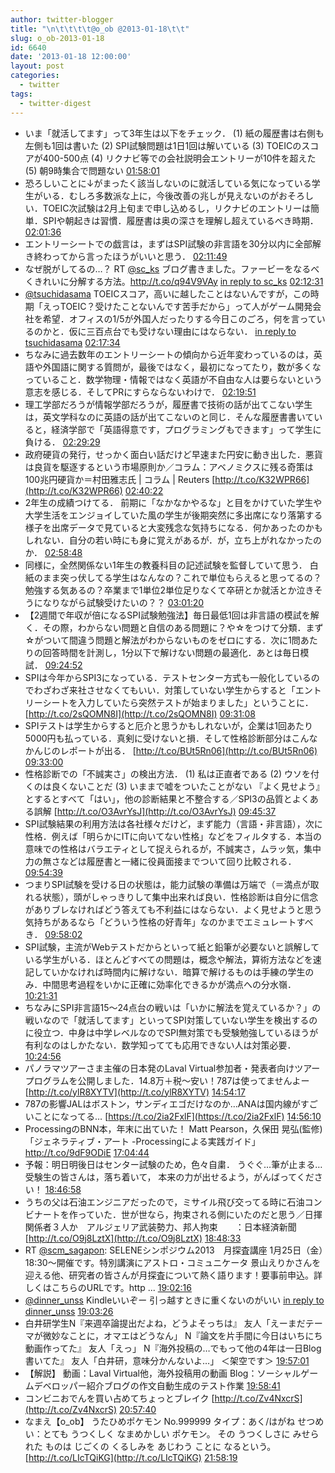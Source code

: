 ```yaml
---
author: twitter-blogger
title: "\n\t\t\t\t@o_ob @2013-01-18\t\t"
slug: o_ob-2013-01-18
id: 6640
date: '2013-01-18 12:00:00'
layout: post
categories:
  - twitter
tags:
  - twitter-digest
---
```


*   いま「就活してます」って3年生は以下をチェック． (1) 紙の履歴書は右側も左側も1回は書いた (2) SPI試験問題は1日1回は解いている (3) TOEICのスコアが400-500点 (4) リクナビ等での会社説明会エントリーが10件を超えた (5) 朝9時集合で問題ない [01:58:01](http://twitter.com/o_ob/statuses/291952529330274304)
*   恐ろしいことに↓がまったく該当しないのに就活している気になっている学生がいる．むしろ多数派な上に，今後改善の兆しが見えないのがおそろしい．TOEIC次試験は2月上旬まで申し込めるし，リクナビのエントリーは簡単．SPIや朝起きは習慣．履歴書は奥の深さを理解し超えているべき時期． [02:01:36](http://twitter.com/o_ob/statuses/291953429973200897)
*   エントリーシートでの戯言は，まずはSPI試験の非言語を30分以内に全部解き終わってから言ったほうがいいと思う． [02:11:49](http://twitter.com/o_ob/statuses/291955998929862656)
*   なぜ脱がしてるの…？ RT [@sc_ks](http://twitter.com/sc_ks) ブログ書きました。ファービーをなるべくきれいに分解する方法。http://t.co/q94V9VAy [in reply to sc_ks](http://twitter.com/sc_ks/statuses/291954999171366912) [02:12:31](http://twitter.com/o_ob/statuses/291956175069642754)
*   [@tsuchidasama](http://twitter.com/tsuchidasama) TOEICスコア，高いに越したことはないんですが，この時期「えっTOEIC？受けたことないんです苦手だから」って人がゲーム開発会社を希望．オフィスの1/5が外国人だったりする今日このごろ，何を言っているのかと．仮に三百点台でも受けない理由にはならない． [in reply to tsuchidasama](http://twitter.com/tsuchidasama/statuses/291956570668015617) [02:17:34](http://twitter.com/o_ob/statuses/291957446895865858)
*   ちなみに過去数年のエントリーシートの傾向から近年変わっているのは，英語や外国語に関する質問が，最後ではなく，最初になってたり，数が多くなっていること．数学物理・情報ではなく英語が不自由な人は要らないという意志を感じる．そしてPRにすらならないわけで． [02:19:51](http://twitter.com/o_ob/statuses/291958020752166913)
*   理工学部だろうが情報学部だろうが，履歴書で技術の話が出てこない学生は，英文学科なのに英語の話が出てこないのと同じ．そんな履歴書書いていると，経済学部で「英語得意です，プログラミングもできます」って学生に負ける． [02:29:29](http://twitter.com/o_ob/statuses/291960448553717760)
*   政府硬貨の発行，せっかく面白い話だけど早速また円安に動き出した．悪貨は良貨を駆逐するという市場原則か／コラム：アベノミクスに残る奇策は100兆円硬貨か＝村田雅志氏 | コラム | Reuters [http://t.co/K32WPR66](http://t.co/K32WPR66) [02:40:22](http://twitter.com/o_ob/statuses/291963183487414272)
*   2年生の成績つけてる． 前期に「なかなかやるな」と目をかけていた学生や大学生活をエンジョイしていた風の学生が後期突然に多出席になり落第する様子を出席データで見ていると大変残念な気持ちになる．何かあったのかもしれない．自分の若い時にも身に覚えがあるが．が，立ち上がれなかったのか． [02:58:48](http://twitter.com/o_ob/statuses/291967825365590017)
*   同様に，全然関係ない1年生の教養科目の記述試験を監督していて思う． 白紙のまま突っ伏してる学生はなんなの？これで単位もらえると思ってるの？勉強する気あるの？卒業まで1単位2単位足りなくて卒研とか就活とか泣きそうになりながら試験受けたいの？？ [03:01:20](http://twitter.com/o_ob/statuses/291968463482798080)
*   【2週間で年収が倍になるSPI試験勉強法】毎日最低1回は非言語の模試を解く．その際，わからない問題と自信のある問題に？や☆をつけて分類．まず☆がついて間違う問題と解法がわからないものをゼロにする．次に1問あたりの回答時間を計測し，1分以下で解けない問題の最適化．あとは毎日模試． [09:24:52](http://twitter.com/o_ob/statuses/292064980998709248)
*   SPIは今年からSPI3になっている．テストセンター方式も一般化しているのでわざわざ来社させなくてもいい．対策していない学生からすると「エントリーシートを入力していたら突然テストが始まりました」ということに． [http://t.co/2sQOMN8I](http://t.co/2sQOMN8I) [09:31:08](http://twitter.com/o_ob/statuses/292066556442185728)
*   SPIテストは学生からすると厄介と思うかもしれないが，企業は1回あたり5000円も払っている．真剣に受けないと損．そして性格診断部分はこんなかんじのレポートが出る． [http://t.co/BUt5Rn06](http://t.co/BUt5Rn06) [09:33:00](http://twitter.com/o_ob/statuses/292067026162302977)
*   性格診断での「不誠実さ」の検出方法． (1) 私は正直者である (2) ウソを付くのは良くないことだ (3) いままで嘘をついたことがない 『よく見せよう』とするとすべて「はい」，他の診断結果と不整合する／SPI3の品質とよくある誤解 [http://t.co/O3AvrYsJ](http://t.co/O3AvrYsJ) [09:45:37](http://twitter.com/o_ob/statuses/292070203406295040)
*   SPI試験結果の利用方法は各社様々だけど，まず能力（言語・非言語），次に性格．例えば「明らかにITに向いてない性格」などをフィルタする．本当の意味での性格はバラエティとして捉えられるが，不誠実さ，ムラッ気，集中力の無さなどは履歴書と一緒に役員面接までついて回り比較される． [09:54:39](http://twitter.com/o_ob/statuses/292072475368509440)
*   つまりSPI試験を受ける日の状態は，能力試験の準備は万端で（＝満点が取れる状態），頭がしゃっきりして集中出来れば良い．性格診断は自分に信念がありブレなければどう答えても不利益にはならない．よく見せようと思う気持ちがあるなら「どういう性格の好青年」なのかまでエミュレートすべき． [09:58:02](http://twitter.com/o_ob/statuses/292073329890844672)
*   SPI試験，主流がWebテストだからといって紙と鉛筆が必要ないと誤解している学生がいる．ほとんどすべての問題は，概念や解法，算術方法などを速記していかなければ時間内に解けない．暗算で解けるものは手練の学生のみ．中間思考過程をいかに正確に効率化できるかが満点への分水嶺． [10:21:31](http://twitter.com/o_ob/statuses/292079238239121410)
*   ちなみにSPI非言語15～24点台の戦いは「いかに解法を覚えているか？」の戦いなので「就活してます」といってSPI対策していない学生を検出するのに役立つ．中身は中学レベルなのでSPI無対策でも受験勉強しているほうが有利なのはしかたない．数学知ってても応用できない人は対策必要． [10:24:56](http://twitter.com/o_ob/statuses/292080096695709696)
*   パノラマツアーさま主催の日本発のLaval Virtual参加者・発表者向けツアープログラムを公開しました．14.8万＋税～安い！787は使ってませんよー [http://t.co/ylR8XYTV](http://t.co/ylR8XYTV) [14:54:17](http://twitter.com/o_ob/statuses/292147881958334464)
*   787の影響JALはボストン，サンディエゴだけなのか…ANAは国内線がすごいことになってる… [https://t.co/2ia2FxlF](https://t.co/2ia2FxlF) [14:56:10](http://twitter.com/o_ob/statuses/292148355969208320)
*   ProcessingのBNN本，年末に出ていた！ Matt Pearson，久保田 晃弘(監修)「ジェネラティブ・アート -Processingによる実践ガイド」http://t.co/9dF9ODiE [17:04:44](http://twitter.com/o_ob/statuses/292180709181902848)
*   予報：明日明後日はセンター試験のため，色々自粛． うぐぐ…筆が止まる… 受験生の皆さんは，落ち着いて， 本来の力が出せるよう，がんばってください！ [18:46:58](http://twitter.com/o_ob/statuses/292206439190130688)
*   うちの父は石油エンジニアだったので，ミサイル飛び交ってる時に石油コンビナートを作っていた．世が世なら，拘束される側にいたのだと思う／日揮関係者３人か　アルジェリア武装勢力、邦人拘束　　：日本経済新聞 [http://t.co/O9j8LztX](http://t.co/O9j8LztX) [18:48:33](http://twitter.com/o_ob/statuses/292206836537491456)
*   RT [@scm_sagapon](http://twitter.com/scm_sagapon): SELENEシンポジウム2013　月探査講座 1月25日（金）18:30〜開催です。特別講演にアストロ・コミュニケータ 景山えりかさんを迎える他、研究者の皆さんが月探査について熱く語ります！要事前申込。詳しくはこちらのURLです。http ... [19:02:16](http://twitter.com/o_ob/statuses/292210289703809024)
*   [@dinner_unss](http://twitter.com/dinner_unss) Kindleいいぞー 引っ越すときに重くないのがいい [in reply to dinner_unss](http://twitter.com/dinner_unss/statuses/289950621711339520) [19:03:26](http://twitter.com/o_ob/statuses/292210583707725824)
*   白井研学生N『来週卒論提出だよね，どうよそっちは』 友人「えーまだテーマが微妙なことに，オマエはどうなん」 N『論文を片手間に今日はいちにち動画作ってた』 友人「えっ」 N『海外投稿の…でもって他の4年は一日Blog書いてた』 友人「白井研，意味分かんないよ…」 ＜架空です＞ [19:57:01](http://twitter.com/o_ob/statuses/292224066134368256)
*   【解説】 動画：Laval Virtual他，海外投稿用の動画 Blog：ソーシャルゲームデベロッパー紹介ブログの作文自動生成のテスト作業 [19:58:41](http://twitter.com/o_ob/statuses/292224486617534464)
*   コンビニおでんを買い占めてちょっとブレイク [http://t.co/Zv4NxcrS](http://t.co/Zv4NxcrS) [20:57:40](http://twitter.com/o_ob/statuses/292239328816553985)
*   なまえ【o_ob】 うたひめポケモン No.999999 タイプ：あく/はがね せつめい：とても うつくしく なまめかしい ポケモン。 その うつくしさに みせられた ものは じごくの くるしみを あじわう ことに なるという。 [http://t.co/LIcTQiKG](http://t.co/LIcTQiKG) [21:58:19](http://twitter.com/o_ob/statuses/292254594581544961)